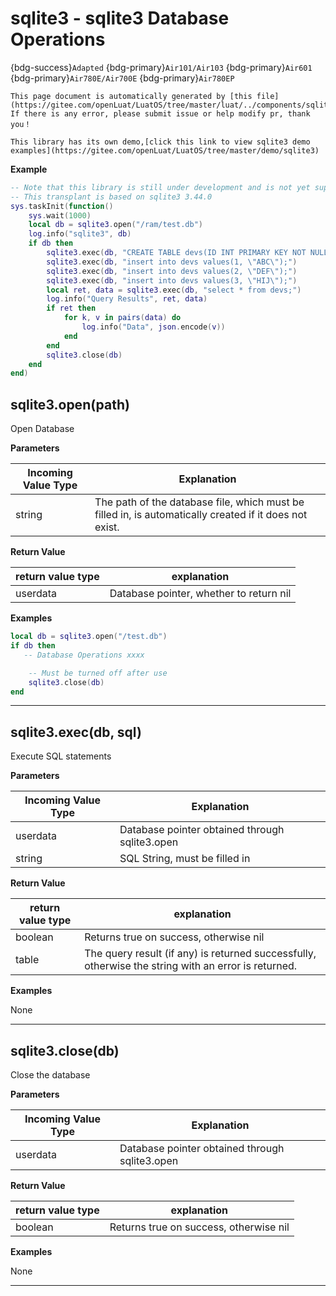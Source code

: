 # sqlite3 - sqlite3 Database Operations

{bdg-success}`Adapted` {bdg-primary}`Air101/Air103` {bdg-primary}`Air601` {bdg-primary}`Air780E/Air700E` {bdg-primary}`Air780EP`

```{note}
This page document is automatically generated by [this file](https://gitee.com/openLuat/LuatOS/tree/master/luat/../components/sqlite3/binding/luat_lib_sqlite.c). If there is any error, please submit issue or help modify pr, thank you！
```

```{tip}
This library has its own demo,[click this link to view sqlite3 demo examples](https://gitee.com/openLuat/LuatOS/tree/master/demo/sqlite3)
```

**Example**

```lua
-- Note that this library is still under development and is not yet supported by most BSPs
-- This transplant is based on sqlite3 3.44.0
sys.taskInit(function()
    sys.wait(1000)
    local db = sqlite3.open("/ram/test.db")
    log.info("sqlite3", db)
    if db then
        sqlite3.exec(db, "CREATE TABLE devs(ID INT PRIMARY KEY NOT NULL, name CHAR(50));")
        sqlite3.exec(db, "insert into devs values(1, \"ABC\");")
        sqlite3.exec(db, "insert into devs values(2, \"DEF\");")
        sqlite3.exec(db, "insert into devs values(3, \"HIJ\");")
        local ret, data = sqlite3.exec(db, "select * from devs;")
        log.info("Query Results", ret, data)
        if ret then
            for k, v in pairs(data) do
                log.info("Data", json.encode(v))
            end
        end
        sqlite3.close(db)
    end
end)

```

## sqlite3.open(path)



Open Database

**Parameters**

|Incoming Value Type | Explanation|
|-|-|
|string|The path of the database file, which must be filled in, is automatically created if it does not exist.|

**Return Value**

|return value type | explanation|
|-|-|
|userdata|Database pointer, whether to return nil|

**Examples**

```lua
local db = sqlite3.open("/test.db")
if db then
   -- Database Operations xxxx

    -- Must be turned off after use
    sqlite3.close(db)
end

```

---

## sqlite3.exec(db, sql)



Execute SQL statements

**Parameters**

|Incoming Value Type | Explanation|
|-|-|
|userdata|Database pointer obtained through sqlite3.open|
|string|SQL String, must be filled in|

**Return Value**

|return value type | explanation|
|-|-|
|boolean|Returns true on success, otherwise nil|
|table|The query result (if any) is returned successfully, otherwise the string with an error is returned.|

**Examples**

None

---

## sqlite3.close(db)



Close the database

**Parameters**

|Incoming Value Type | Explanation|
|-|-|
|userdata|Database pointer obtained through sqlite3.open|

**Return Value**

|return value type | explanation|
|-|-|
|boolean|Returns true on success, otherwise nil|

**Examples**

None

---


